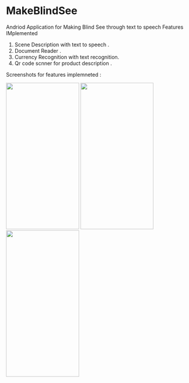 # MakeBlindSee
Andriod Application for Making Blind See through text to speech
Features IMplemented 
 1. Scene Description with text to speech .
 2. Document Reader .
 3. Currency Recognition with text recognition.
 4. Qr code scnner for product description .
 
 
 Screenshots for features implemneted :
 
  <img src="https://user-images.githubusercontent.com/58701169/164202875-bb97c840-9346-4025-9dfd-18d0a6a11e37.jpg"  width="200" height="400" />   <img src= "https://user-images.githubusercontent.com/58701169/164202974-f9200bdb-5302-431c-b403-c4168ab1969d.jpg" width="200" height="400"/>
   <img src="https://user-images.githubusercontent.com/58701169/164202986-d08e5125-21c2-42d0-8067-ef83ee3b6ada.jpg" width="200" height="400"/> 

